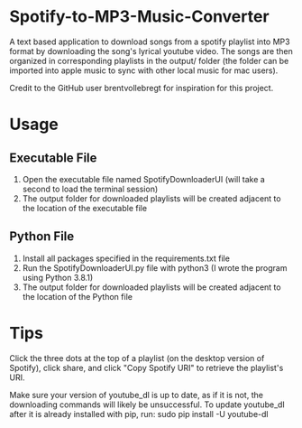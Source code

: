 # Spotify-to-MP3-Music-Converter
A text based application to download songs from a spotify playlist into MP3 format by downloading the song's lyrical youtube video. The songs are then organized in corresponding playlists in the output/ folder (the folder can be imported into apple music to sync with other local music for mac users).

Credit to the GitHub user brentvollebregt for inspiration for this project.

# Usage

## Executable File

1. Open the executable file named SpotifyDownloaderUI (will take a second to load the terminal session)
2. The output folder for downloaded playlists will be created adjacent to the location of the executable file

## Python File

1. Install all packages specified in the requirements.txt file
2. Run the SpotifyDownloaderUI.py file with python3 (I wrote the program using Python 3.8.1)
3. The output folder for downloaded playlists will be created adjacent to the location of the Python file

# Tips

Click the three dots at the top of a playlist (on the desktop version of Spotify), click share, and click "Copy Spotify URI" to retrieve the playlist's URI.

Make sure your version of youtube_dl is up to date, as if it is not, the downloading commands will likely be unsuccessful. To update youtube_dl after it is already installed with pip, run: sudo pip install -U youtube-dl
